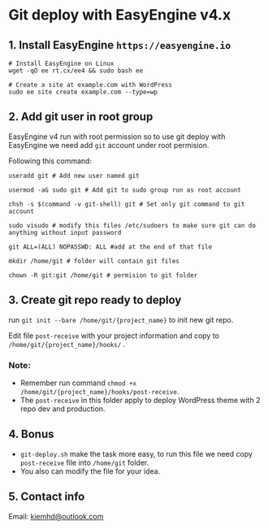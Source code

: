 # Git deploy with EasyEngine v4.x

## 1. Install EasyEngine `https://easyengine.io`

```
# Install EasyEngine on Linux
wget -qO ee rt.cx/ee4 && sudo bash ee

# Create a site at example.com with WordPress
sudo ee site create example.com --type=wp
```

## 2. Add git user in root group
EasyEngine v4 run with root permission so to use git deploy with EasyEngine we need add `git` account under root permision.

Following this command:
```
useradd git # Add new user named git

usermod -aG sudo git # Add git to sudo group run as root account

chsh -s $(command -v git-shell) git # Set only git command to git account

sudo visudo # modify this files /etc/sudoers to make sure git can do anything without input password

git ALL=(ALL) NOPASSWD: ALL #add at the end of that file

mkdir /home/git # folder will contain git files

chown -R git:git /home/git # permision to git folder
```

## 3. Create git repo ready to deploy

run `git init --bare /home/git/{project_name}` to init new git repo.

Edit file `post-receive` with your project information and copy to `/home/git/{project_name}/hooks/` .


### Note:
- Remember run command `chmod +x /home/git/{project_name}/hooks/post-receive`.
- The `post-receive` in this folder apply to deploy WordPress theme with 2 repo dev and production.

## 4. Bonus

- `git-deploy.sh` make the task more easy, to run this file we need copy `post-receive` file into `/home/git` folder.
- You also can modify the file for your idea.

## 5. Contact info

Email: kiemhd@outlook.com